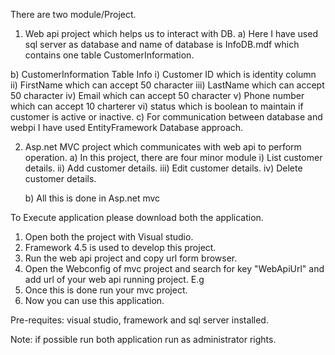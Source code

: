 There are two module/Project.

1. Web api project which helps us to interact with DB.
  a) Here I have used sql server as database and name of database is InfoDB.mdf which contains one table CustomerInformation.
  
  b)  CustomerInformation Table Info
      i)  Customer ID which is identity column
	 ii)  FirstName which can accept 50 character
    iii)  LastName which can accept 50 character
	 iv)  Email which can accept 50 character
	  v)  Phone number which can accept 10 charterer 
	 vi)  status which is boolean to maintain if customer is active or inactive.
  c) For communication between database and webpi I have used EntityFramework Database approach.

2. Asp.net MVC project which communicates with web api to perform operation.
   a) In this project, there are four minor module 
      i)  List customer details.
	 ii)  Add customer details.
	 iii) Edit customer details.
	 iv)  Delete customer details.
	  
   b) All this is done in Asp.net mvc
   

To Execute application please download both the application.
1. Open both the project with Visual studio.
2. Framework 4.5 is used to develop this project.
3. Run the web api project and copy url form browser.
4. Open the Webconfig of mvc project and search for key "WebApiUrl" and add url of your web api running project.
     E.g  <add key="WebApiUrl" value="http://localhost:55029/"/>
5. Once this is done run your mvc project.
6. Now you can use this application.

Pre-requites:
visual studio, framework and sql server installed.

Note:
if possible run both application run as administrator rights.
